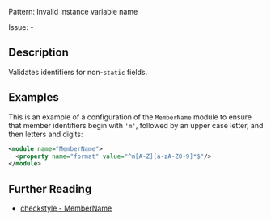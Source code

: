 Pattern: Invalid instance variable name

Issue: -

## Description

Validates identifiers for non-`static` fields. 

## Examples

This is an example of a configuration of the `MemberName` module to ensure that member identifiers begin with `'m'`, followed by an upper case letter, and then letters and digits: 


```xml
<module name="MemberName">
  <property name="format" value="^m[A-Z][a-zA-Z0-9]*$"/>
</module>
```

## Further Reading

* [checkstyle - MemberName](http://checkstyle.sourceforge.net/config_naming.html#MemberName)
